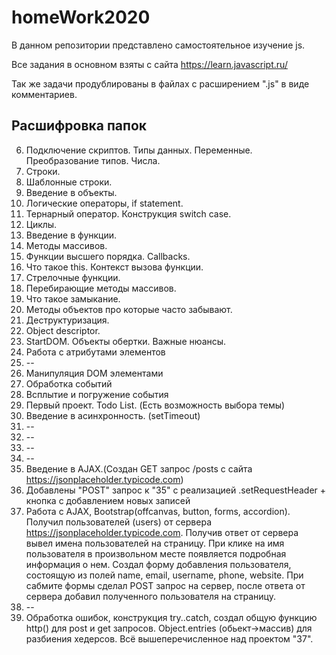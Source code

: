 # homeWork2020

В данном репозитории представлено самостоятельное изучение js.

Все задания в основном взяты с сайта https://learn.javascript.ru/

Так же задачи продублированы в файлах с расширением ".js" в виде комментариев.

## Расшифровка папок

6. Подключение скриптов. Типы данных. Переменные. Преобразование типов. Числа.
7. Строки.
8. Шаблонные строки.
9. Введение в объекты.
10. Логические операторы, if statement.
11. Тернарный оператор. Конструкция switch case.
12. Циклы.
13. Введение в функции.
14. Методы массивов.
15. Функции высшего порядка. Callbacks.
16. Что такое this. Контекст вызова функции.
17. Стрелочные функции.
18. Перебирающие методы массивов.
19. Что такое замыкание.
20. Методы объектов про которые часто забывают.
21. Деструктуризация.
22. Object descriptor.
23. StartDOM. Объекты обертки. Важные нюансы.
24. Работа с атрибутами элементов
25. --
26. Манипуляция DOM элементами
27. Обработка событий
28. Всплытие и погружение события
29. Первый проект. Todo List. (Есть возможность выбора темы)
30. Введение в асинхронность. (setTimeout)
31. --
32. --
33. --
34. --
35. Введение в AJAX.(Создан GET запрос /posts с сайта https://jsonplaceholder.typicode.com)
36. Добавлены "POST" запрос к "35" с реализацией .setRequestHeader + кнопка с добавлением новых записей
37. Работа c AJAX, Bootstrap(offcanvas, button, forms, accordion). Получил пользователей (users) от сервера https://jsonplaceholder.typicode.com. Получив ответ от сервера вывел имена пользователей на страницу. При клике на имя пользователя в произвольном месте появляется подробная информация о нем. Создал форму добавления пользователя, состоящую из полей name, email, username, phone, website. При сабмите формы сделал POST запрос на сервер, после ответа от сервера добавил полученного пользователя на страницу.
38. --
39. Обработка ошибок, конструкция try..catch, создал общую функцию http() для post и get запросов. Object.entries (обьект->массив) для разбиения хедерсов. Всё вышеперечисленное над проектом "37".
